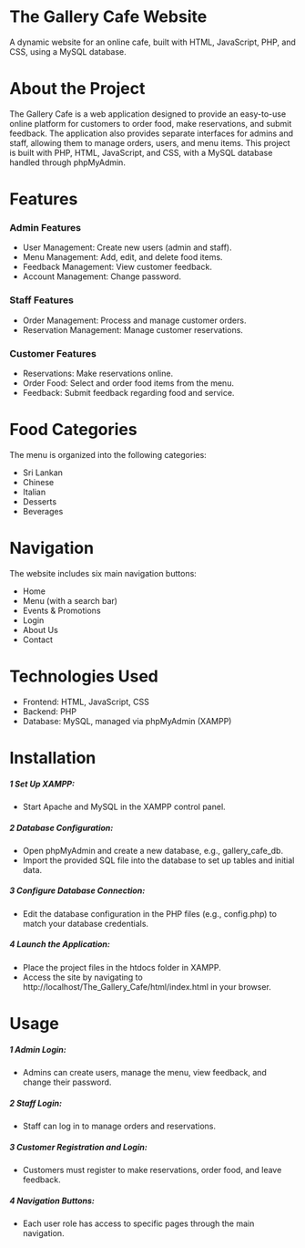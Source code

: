 # The Gallery Cafe Website
A dynamic website for an online cafe, built with HTML, JavaScript, PHP, and CSS, using a MySQL database.
# About the Project
The Gallery Cafe is a web application designed to provide an easy-to-use online platform for customers to order food, make reservations, and submit feedback. The application also provides separate interfaces for admins and staff, allowing them to manage orders, users, and menu items. This project is built with PHP, HTML, JavaScript, and CSS, with a MySQL database handled through phpMyAdmin.
# Features
### Admin Features
* User Management: Create new users (admin and staff).
* Menu Management: Add, edit, and delete food items.
* Feedback Management: View customer feedback.
* Account Management: Change password.
### Staff Features
* Order Management: Process and manage customer orders.
* Reservation Management: Manage customer reservations.
### Customer Features
* Reservations: Make reservations online.
* Order Food: Select and order food items from the menu.
* Feedback: Submit feedback regarding food and service.
# Food Categories
The menu is organized into the following categories:<br>
* Sri Lankan
* Chinese
* Italian
* Desserts
* Beverages
# Navigation
The website includes six main navigation buttons:<br>
* Home
* Menu (with a search bar)
* Events & Promotions
* Login
* About Us
* Contact
# Technologies Used
* Frontend: HTML, JavaScript, CSS
* Backend: PHP
* Database: MySQL, managed via phpMyAdmin (XAMPP)
# Installation 
##### 1 Set Up XAMPP:
* Start Apache and MySQL in the XAMPP control panel.<br>
##### 2 Database Configuration:
* Open phpMyAdmin and create a new database, e.g., gallery_cafe_db.
* Import the provided SQL file into the database to set up tables and initial data.<br>
##### 3 Configure Database Connection:
* Edit the database configuration in the PHP files (e.g., config.php) to match your database credentials.<br>
##### 4 Launch the Application:
* Place the project files in the htdocs folder in XAMPP.
* Access the site by navigating to http://localhost/The_Gallery_Cafe/html/index.html in your browser.
# Usage
##### 1 Admin Login:
* Admins can create users, manage the menu, view feedback, and change their password.<br>
##### 2 Staff Login:
* Staff can log in to manage orders and reservations.<br>
##### 3 Customer Registration and Login:
* Customers must register to make reservations, order food, and leave feedback.<br>
##### 4 Navigation Buttons:
* Each user role has access to specific pages through the main navigation.
